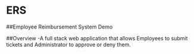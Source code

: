 # ERS
##Employee Reimbursement System Demo

##Overview
-A full stack web application that allows Employees to submit tickets and Administrator to approve or deny them.


